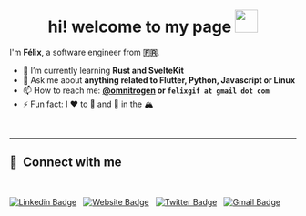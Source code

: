 <h1 align="center">hi! welcome to my page <img src="https://media.giphy.com/media/hvRJCLFzcasrR4ia7z/giphy.gif" width=40" height="40"></h1>

I'm **Félix**, a software engineer from **🇫🇷**.

- 🌱 I’m currently learning **Rust and SvelteKit**
- 💬 Ask me about **anything related to Flutter, Python, Javascript or Linux**
- 📫 How to reach me: **[@omnitrogen](https://twitter.com/omnitrogen) or `felixgif at gmail dot com`**
- ⚡ Fun fact: I :heart: to :running: and :mountain_bicyclist: in the 🏔️

<br/>

---

## 🔗 &nbsp;**Connect with me**

<br>

[![Linkedin Badge](https://img.shields.io/badge/-Félix_Defrance-blue?style=flat&logo=Linkedin&logoColor=white&link=https://www.linkedin.com/in/f%C3%A9lix-defrance-b84aaab6/)](https://www.linkedin.com/in/f%C3%A9lix-defrance-b84aaab6/) &nbsp;
[![Website Badge](https://img.shields.io/badge/-omnitrogen-47CCCC?style=flat&logo=Google-Chrome&logoColor=white&link=https://omnitrogen.github.io/)](https://omnitrogen.github.io/) &nbsp;
[![Twitter Badge](https://img.shields.io/badge/-@omnitrogen-1ca0f1?style=flat&labelColor=1ca0f1&logo=twitter&logoColor=white&link=https://twitter.com/omnitrogen)](https://twitter.com/omnitrogen) &nbsp;
[![Gmail Badge](https://img.shields.io/badge/-felixgif@gmail.com-c14438?style=flat&logo=Gmail&logoColor=white&link=mailto:felixgif@gmail.com)](mailto:felixgif@gmail.com) &nbsp;

<br>
